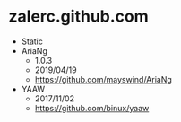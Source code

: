 # zalerc.github.com

-   Static
-   AriaNg
    -   1.0.3
    -   2019/04/19
    -   https://github.com/mayswind/AriaNg
-   YAAW
    -   2017/11/02
    -   https://github.com/binux/yaaw
